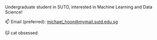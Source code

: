 Undergraduate student in SUTD, interested in Machine Learning and Data Science!

📫 Email (preferred): michael_hoon@mymail.sutd.edu.sg

🐱 cat obsessed
